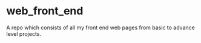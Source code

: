 # web_front_end
A repo which consists of all my front end web pages from basic to advance level projects.

